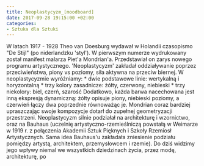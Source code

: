 ```yaml
---
title: Neoplastycyzm_[moodboard]
date: 2017-09-28 19:15:00 +02:00
categories:
- Sztuka dla Sztuki
---
```


<olela-narrative>
W latach 1917 - 1928 Theo van Doesburg wydawał w Holandii czasopismo "De Stijl" (po niderlandzku 'styl'). W pierwszym numerze wydrukowany został manifest malarza Piet'a Mondrian'a. Przedstawiał on zarys nowego programu artystycznego. 'Neoplastycyzm' zakładał oddziaływanie poprzez przeciwieństwa, piony vs poziomy, siła aktywna na przeciw biernej. W neoplastycyzmie wyróżniamy:
* dwie podstawowe linie: wertykalną i horyzontalną
* trzy kolory zasadnicze: żółty, czerwony, niebieski
* trzy niekolory: biel, czerń, szarość
Dodatkowo, każda barwa nacechowana jest inną ekspresją dynamiczną: żółty opisuje piony, niebieski poziomy, a czerwień łączy dwa poprzednie równoważąc je. Mondrian coraz bardziej upraszczając swoje kompozycje dotarł do zupełnej geometryzacji przestrzeni.
Neoplastycyzm silnie podziałał na architekturę i wzornictwo, oraz na Bauhaus (uczelnię artystyczno-rzemieślniczą powstałą w Weimarze w 1919 r. z połączenia Akademii Sztuk Pięknych i Szkoły Rzemiosł Artystycznych. Sama idea Bauhaus'u zakładała zniesienie podziału pomiędzy artystą, architektem, przemysłowcem i rzemie). Do dziś widzimy jego wpływy niemal we wszystkich dziedzinach życia, przez modę, architekturę, po  


</olela-narrative>